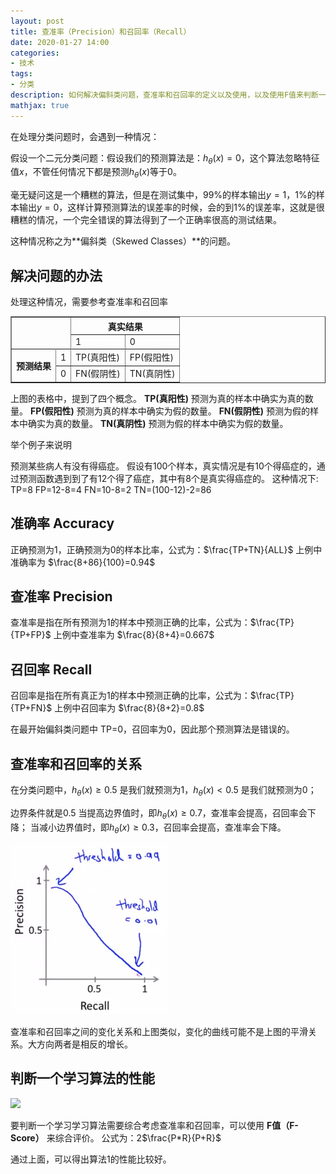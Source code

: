 ```yaml
---
layout: post
title: 查准率（Precision）和召回率（Recall）
date: 2020-01-27 14:00
categories:
- 技术
tags:
- 分类
description: 如何解决偏斜类问题，查准率和召回率的定义以及使用，以及使用F值来判断一个学习算法的性能。
mathjax: true
---
```


在处理分类问题时，会遇到一种情况：

假设一个二元分类问题：假设我们的预测算法是：$h_\theta(x)=0$，这个算法忽略特征值$x$，不管任何情况下都是预测$h_\theta(x)$等于0。

毫无疑问这是一个糟糕的算法，但是在测试集中，99%的样本输出$y=1$，1%的样本输出$y=0$，这样计算预测算法的误差率的时候，会的到1%的误差率，这就是很糟糕的情况，一个完全错误的算法得到了一个正确率很高的测试结果。

这种情况称之为**偏斜类（Skewed Classes）**的问题。

## 解决问题的办法

处理这种情况，需要参考查准率和召回率

<table border="1">
    <tr>
        <th colspan="2" rowspan="2"></th>
        <th colspan="2" align="center">真实结果</th>
    </tr>
    <tr>
        <td>1</td>
        <td>0</td>
    </tr>
    <tr><th rowspan="4">预测结果</th></tr>
    <tr>
        <td>1</td>
        <td>TP(真阳性)</td>
        <td>FP(假阳性)</td>
    </tr>
    <tr>
        <td>0</td>
        <td>FN(假阴性)</td>
        <td>TN(真阴性)</td>
    </tr>
</table>

上图的表格中，提到了四个概念。
**TP(真阳性)** 预测为真的样本中确实为真的数量。
**FP(假阳性)** 预测为真的样本中确实为假的数量。
**FN(假阴性)** 预测为假的样本中确实为真的数量。
**TN(真阴性)** 预测为假的样本中确实为假的数量。

举个例子来说明

预测某些病人有没有得癌症。
假设有100个样本，真实情况是有10个得癌症的，通过预测函数遇到到了有12个得了癌症，其中有8个是真实得癌症的。
这种情况下:
TP=8
FP=12-8=4
FN=10-8=2
TN=(100-12)-2=86

## 准确率 Accuracy
正确预测为1，正确预测为0的样本比率，公式为：$\frac{TP+TN}{ALL}$
上例中准确率为 $\frac{8+86}{100}=0.94$

## 查准率 Precision

查准率是指在所有预测为1的样本中预测正确的比率，公式为：$\frac{TP}{TP+FP}$
上例中查准率为 $\frac{8}{8+4}=0.667$

## 召回率 Recall

召回率是指在所有真正为1的样本中预测正确的比率，公式为：$\frac{TP}{TP+FN}$
上例中召回率为 $\frac{8}{8+2}=0.8$

在最开始偏斜类问题中 TP=0，召回率为0，因此那个预测算法是错误的。

## 查准率和召回率的关系

在分类问题中，$h_\theta(x) \geq 0.5$ 是我们就预测为1，$h_\theta(x) < 0.5$ 是我们就预测为0；

边界条件就是0.5
当提高边界值时，即$h_\theta(x) \geq 0.7$，查准率会提高，召回率会下降；
当减小边界值时，即$h_\theta(x) \geq 0.3$，召回率会提高，查准率会下降。

<img width="50%" src="/images/ml_23.jpg" alt="">

查准率和召回率之间的变化关系和上图类似，变化的曲线可能不是上图的平滑关系。大方向两者是相反的增长。

## 判断一个学习算法的性能

![][1]

要判断一个学习学习算法需要综合考虑查准率和召回率，可以使用 **F值（F-Score）** 来综合评价。
公式为：2$\frac{P*R}{P+R}$

通过上面，可以得出算法1的性能比较好。



[1]: /images/ml_24.jpg


